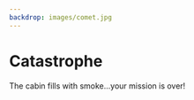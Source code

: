 ```yaml
---
backdrop: images/comet.jpg
---
```


# Catastrophe

The cabin fills with smoke...your mission is over!

<Page url="/rocket/en/" instructions="" action="Return to the start" condition="none" />